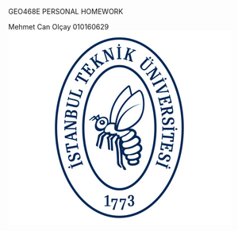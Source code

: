 GEO468E PERSONAL HOMEWORK

Mehmet Can Olçay 010160629
![ITU](https://github.com/olcay16itu/mcanolcay/blob/main/Readme%20images/it2_1.jpg)
